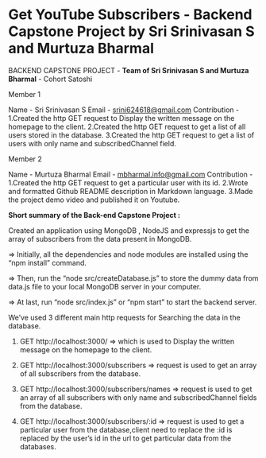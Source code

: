 # Get YouTube Subscribers - Backend Capstone Project by Sri Srinivasan S and Murtuza Bharmal

BACKEND CAPSTONE PROJECT - **Team of Sri Srinivasan S and Murtuza Bharmal** - Cohort Satoshi

Member 1

Name - Sri Srinivasan S
Email - srini624618@gmail.com
Contribution - 
1.Created the http GET request to Display the written message on the homepage to the client.
2.Created the http GET request to get a list of all users stored in the database.
3.Created the http GET request to get a list of users with only name and subscribedChannel field.

Member 2 

Name - Murtuza Bharmal
Email - mbharmal.info@gmail.com
Contribution - 
1.Created the http GET request to get a particular user with its id.
2.Wrote and formatted Github README description in Markdown language.
3.Made the project demo video and published it on Youtube.

**Short summary of the Back-end Capstone Project :**

Created an application using MongoDB , NodeJS and expressjs to get the array of subscribers from the data present in MongoDB.

=> Initially, all the dependencies and node modules are installed using the “npm install” command. 

=> Then, run the “node src/createDatabase.js” to store the dummy data from data.js file to your local MongoDB server in your computer. 

=> At last, run “node src/index.js” or “npm start” to start the backend server.

We’ve used 3 different main http requests for Searching the data in the database.

1. GET http://localhost:3000/ =>  which is used to Display the written message on the homepage to the client.

2. GET http://localhost:3000/subscribers => request is used to get an array of all subscribers from the database.

3. GET http://localhost:3000/subscribers/names => request is used to get an array of all subscribers with only name and subscribedChannel fields from the database.

4. GET http://localhost:3000/subscribers/:id => request is used to get a particular user from the database,client need to replace the  :id is replaced by the user’s id in the url to get particular data from the databases.